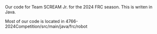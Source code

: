 Our code for Team SCREAM Jr. for the 2024 FRC season. This is writen in Java.

Most of our code is located in 4766-2024Competition/src/main/java/frc/robot

